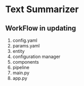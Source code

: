 # Text Summarizer
## WorkFlow in updating
1. config.yaml
2. params.yaml 
3. entity
4. configuration manager
5. components
6. pipeline
7. main.py
8. app.py